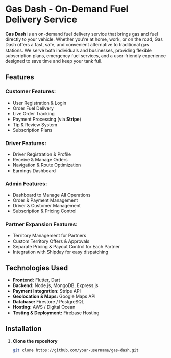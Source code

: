 # Gas Dash - On-Demand Fuel Delivery Service

**Gas Dash** is an on-demand fuel delivery service that brings gas and fuel directly to your vehicle. Whether you're at home, work, or on the road, Gas Dash offers a fast, safe, and convenient alternative to traditional gas stations. We serve both individuals and businesses, providing flexible subscription plans, emergency fuel services, and a user-friendly experience designed to save time and keep your tank full.

## Features

### Customer Features:
- User Registration & Login
- Order Fuel Delivery
- Live Order Tracking
- Payment Processing (via **Stripe**)
- Tip & Review System
- Subscription Plans

### Driver Features:
- Driver Registration & Profile
- Receive & Manage Orders
- Navigation & Route Optimization
- Earnings Dashboard

### Admin Features:
- Dashboard to Manage All Operations
- Order & Payment Management
- Driver & Customer Management
- Subscription & Pricing Control

### Partner Expansion Features:
- Territory Management for Partners
- Custom Territory Offers & Approvals
- Separate Pricing & Payout Control for Each Partner
- Integration with Shipday for easy dispatching

## Technologies Used

- **Frontend:** Flutter, Dart
- **Backend:** Node.js, MongoDB, Express.js
- **Payment Integration:** Stripe API
- **Geolocation & Maps:** Google Maps API
- **Database:** Firestore / PostgreSQL
- **Hosting:** AWS / Digital Ocean
- **Testing & Deployment:** Firebase Hosting

## Installation

1. **Clone the repository**
   ```bash
   git clone https://github.com/your-username/gas-dash.git
